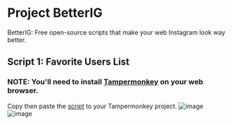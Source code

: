 # Project BetterIG
BetterIG: Free open-source scripts that make your web Instagram look way better.

## Script 1: Favorite Users List
### NOTE: You'll need to install [Tampermonkey](https://www.tampermonkey.net/) on your web browser.

Copy then paste the [script](https://gist.github.com/iblindkiller/ecb64e7a5cba6164be5e9171ada975b3) to your Tampermonkey project.
![image](https://github.com/iblindkiller/BetterIG/assets/155166890/98d44a81-100c-4e27-a7fb-16c706f86eaa)
![image](https://github.com/iblindkiller/BetterIG/assets/155166890/d709c6d3-42c8-4723-a2ea-8e09f65b4415)
